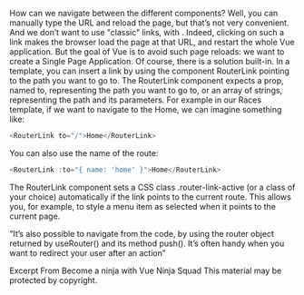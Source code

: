 How can we navigate between the different components? Well, you can manually type the URL and reload the page, but that’s not very convenient. And we don’t want to use "classic" links, with <a
href="…"></a>. Indeed, clicking on such a link makes the browser load the page at that URL, and restart the whole Vue application. But the goal of Vue is to avoid such page reloads: we want to create a Single Page Application. Of course, there is a solution built-in. In a template, you can insert a link by using the component RouterLink pointing to the path you want to go to. The RouterLink component expects a prop, named to, representing the path you want to go to, or an array of strings, representing the path and its parameters. For example in our Races template, if we want to navigate to the Home, we can imagine something like:

```js
<RouterLink to="/">Home</RouterLink>
```

You can also use the name of the route:

```js
<RouterLink :to="{ name: 'home' }">Home</RouterLink>
```

The RouterLink component sets a CSS class .router-link-active (or a class of your choice) automatically if the link points to the current route. This allows you, for example, to style a menu item as selected when it points to the current page.

“It’s also possible to navigate from the code,
by using the router object returned by useRouter()
and its method push().
It’s often handy when you want to redirect your user after an action”

Excerpt From
Become a ninja with Vue
Ninja Squad
This material may be protected by copyright.

